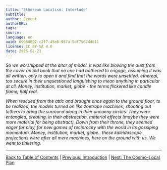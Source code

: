 ```yaml
---
title: "Ethereum Localism: Interlude"
subtitle: 
author: Exeunt
authorURL: 
tags: 
source: 
language: en
uuid: 69964802-c2f7-45e6-957a-5df756744811
license: CC BY-SA 4.0
date: 2025-02-21
---
```

_So we worshipped at the altar of model. It was like blowing the dust from the cover an old book that no one had bothered to engage, assuming it was all written, only to open it and find that the words were unsettled, ethereal, too secure in their unquestioned languishing to mean anything in particular at all. Money, institution, market, globe - the terms flickered like candle flame, half real._

_When rescued from the attic and brought once again to the ground floor, to be realized, the models turned on like zoetrope machines, shooting out tethers to bring the surround along in their uncanny circles. They were entangled, creating, in their abstraction, material effects (maybe they were more material for being abstract). Down from their throne, they seemed eager for play, for new games of reciprocity with the world in its gossiping momentum. Money, institution, market, globe.. these kaleidoscope projections were after all mere machines, here on the ground with us. We went to tinkering._

---

[Back to Table of Contents](https://claude.ai/chat/ethereum-localism-toc) | [Previous: Introduction](https://claude.ai/chat/ethereum-localism-introduction) | [Next: The Cosmo-Local Plan](https://claude.ai/chat/ethereum-localism-cosmo-local-plan)